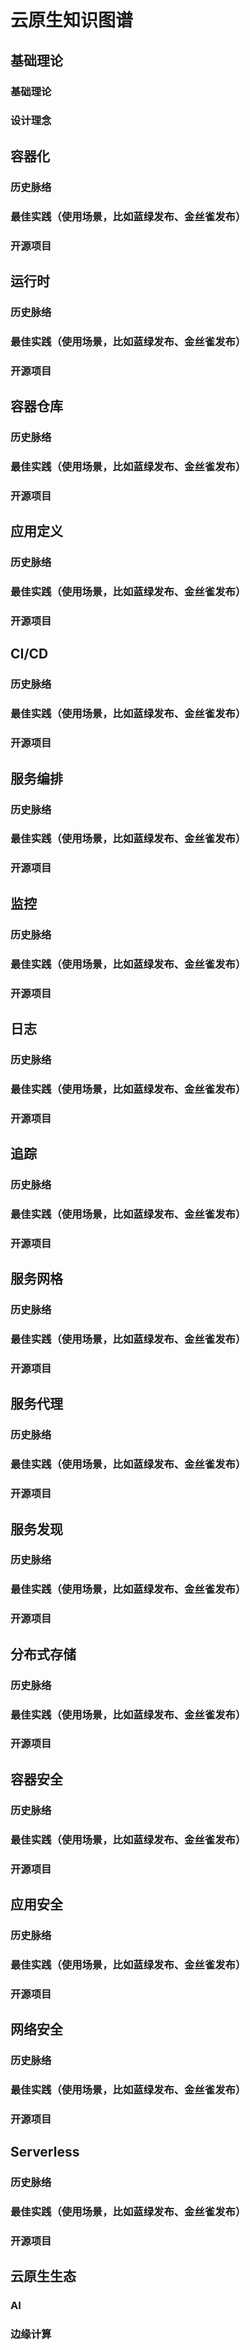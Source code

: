# **云原生知识图谱**


## **基础理论**


### **基础理论**


### **设计理念**


## **容器化**


### **历史脉络**


### **最佳实践（使用场景，比如蓝绿发布、金丝雀发布）**


### **开源项目**


## **运行时**


### **历史脉络**


### **最佳实践（使用场景，比如蓝绿发布、金丝雀发布）**


### **开源项目**


## **容器仓库**


### **历史脉络**


### **最佳实践（使用场景，比如蓝绿发布、金丝雀发布）**


### **开源项目**


## **应用定义**


### **历史脉络**


### **最佳实践（使用场景，比如蓝绿发布、金丝雀发布）**


### **开源项目**


## **CI/CD**


### **历史脉络**


### **最佳实践（使用场景，比如蓝绿发布、金丝雀发布）**


### **开源项目**


## **服务编排**


### **历史脉络**


### **最佳实践（使用场景，比如蓝绿发布、金丝雀发布）**


### **开源项目**


## **监控**


### **历史脉络**


### **最佳实践（使用场景，比如蓝绿发布、金丝雀发布）**


### **开源项目**


## **日志**


### **历史脉络**


### **最佳实践（使用场景，比如蓝绿发布、金丝雀发布）**


### **开源项目**


## **追踪**


### **历史脉络**


### **最佳实践（使用场景，比如蓝绿发布、金丝雀发布）**


### **开源项目**


## **服务网格**


### **历史脉络**


### **最佳实践（使用场景，比如蓝绿发布、金丝雀发布）**


### **开源项目**


## **服务代理**


### **历史脉络**


### **最佳实践（使用场景，比如蓝绿发布、金丝雀发布）**


### **开源项目**


## **服务发现**


### **历史脉络**


### **最佳实践（使用场景，比如蓝绿发布、金丝雀发布）**


### **开源项目**


## **分布式存储**


### **历史脉络**


### **最佳实践（使用场景，比如蓝绿发布、金丝雀发布）**


### **开源项目**


## **容器安全**


### **历史脉络**


### **最佳实践（使用场景，比如蓝绿发布、金丝雀发布）**


### **开源项目**


## **应用安全**


### **历史脉络**


### **最佳实践（使用场景，比如蓝绿发布、金丝雀发布）**


### **开源项目**


## **网络安全**


### **历史脉络**


### **最佳实践（使用场景，比如蓝绿发布、金丝雀发布）**


### **开源项目**


## **Serverless**


### **历史脉络**


### **最佳实践（使用场景，比如蓝绿发布、金丝雀发布）**


### **开源项目**


## **云原生生态**


### **AI**


### **边缘计算**
